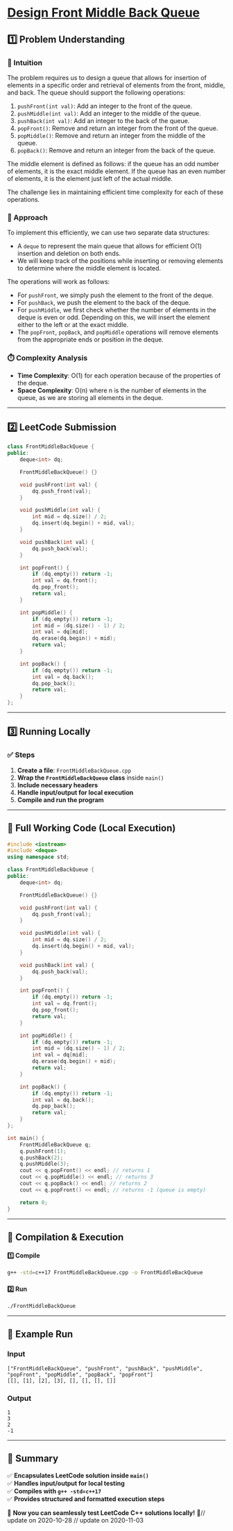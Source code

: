 # **[Design Front Middle Back Queue](https://leetcode.com/problems/design-front-middle-back-queue/description/)**  

## **1️⃣ Problem Understanding**  
### **📌 Intuition**  
The problem requires us to design a queue that allows for insertion of elements in a specific order and retrieval of elements from the front, middle, and back. The queue should support the following operations:  
1. `pushFront(int val)`: Add an integer to the front of the queue.
2. `pushMiddle(int val)`: Add an integer to the middle of the queue.
3. `pushBack(int val)`: Add an integer to the back of the queue.
4. `popFront()`: Remove and return an integer from the front of the queue.
5. `popMiddle()`: Remove and return an integer from the middle of the queue.
6. `popBack()`: Remove and return an integer from the back of the queue.

The middle element is defined as follows: if the queue has an odd number of elements, it is the exact middle element. If the queue has an even number of elements, it is the element just left of the actual middle.

The challenge lies in maintaining efficient time complexity for each of these operations.

### **🚀 Approach**  
To implement this efficiently, we can use two separate data structures:
- A `deque` to represent the main queue that allows for efficient O(1) insertion and deletion on both ends.
- We will keep track of the positions while inserting or removing elements to determine where the middle element is located.

The operations will work as follows:
- For `pushFront`, we simply push the element to the front of the deque.
- For `pushBack`, we push the element to the back of the deque.
- For `pushMiddle`, we first check whether the number of elements in the deque is even or odd. Depending on this, we will insert the element either to the left or at the exact middle.
- The `popFront`, `popBack`, and `popMiddle` operations will remove elements from the appropriate ends or position in the deque.

### **⏱️ Complexity Analysis**  
- **Time Complexity**: O(1) for each operation because of the properties of the deque.
- **Space Complexity**: O(n) where n is the number of elements in the queue, as we are storing all elements in the deque.

---  

## **2️⃣ LeetCode Submission**  
```cpp
class FrontMiddleBackQueue {
public:
    deque<int> dq;

    FrontMiddleBackQueue() {}

    void pushFront(int val) {
        dq.push_front(val);
    }

    void pushMiddle(int val) {
        int mid = dq.size() / 2;
        dq.insert(dq.begin() + mid, val);
    }

    void pushBack(int val) {
        dq.push_back(val);
    }

    int popFront() {
        if (dq.empty()) return -1;
        int val = dq.front();
        dq.pop_front();
        return val;
    }

    int popMiddle() {
        if (dq.empty()) return -1;
        int mid = (dq.size() - 1) / 2;
        int val = dq[mid];
        dq.erase(dq.begin() + mid);
        return val;
    }

    int popBack() {
        if (dq.empty()) return -1;
        int val = dq.back();
        dq.pop_back();
        return val;
    }
};
```

---  

## **3️⃣ Running Locally**  
### **✅ Steps**  
1. **Create a file**: `FrontMiddleBackQueue.cpp`  
2. **Wrap the `FrontMiddleBackQueue` class** inside `main()`  
3. **Include necessary headers**  
4. **Handle input/output for local execution**  
5. **Compile and run the program**  

---  

## **📝 Full Working Code (Local Execution)**  
```cpp
#include <iostream>
#include <deque>
using namespace std;

class FrontMiddleBackQueue {
public:
    deque<int> dq;

    FrontMiddleBackQueue() {}

    void pushFront(int val) {
        dq.push_front(val);
    }

    void pushMiddle(int val) {
        int mid = dq.size() / 2;
        dq.insert(dq.begin() + mid, val);
    }

    void pushBack(int val) {
        dq.push_back(val);
    }

    int popFront() {
        if (dq.empty()) return -1;
        int val = dq.front();
        dq.pop_front();
        return val;
    }

    int popMiddle() {
        if (dq.empty()) return -1;
        int mid = (dq.size() - 1) / 2;
        int val = dq[mid];
        dq.erase(dq.begin() + mid);
        return val;
    }

    int popBack() {
        if (dq.empty()) return -1;
        int val = dq.back();
        dq.pop_back();
        return val;
    }
};

int main() {
    FrontMiddleBackQueue q;
    q.pushFront(1);
    q.pushBack(2);
    q.pushMiddle(3);
    cout << q.popFront() << endl; // returns 1
    cout << q.popMiddle() << endl; // returns 3
    cout << q.popBack() << endl; // returns 2
    cout << q.popFront() << endl; // returns -1 (queue is empty)

    return 0;
}
```  

---  

## **🔧 Compilation & Execution**  
#### **1️⃣ Compile**  
```bash
g++ -std=c++17 FrontMiddleBackQueue.cpp -o FrontMiddleBackQueue
```  

#### **2️⃣ Run**  
```bash
./FrontMiddleBackQueue
```  

---  

## **🎯 Example Run**  
### **Input**  
```
["FrontMiddleBackQueue", "pushFront", "pushBack", "pushMiddle", "popFront", "popMiddle", "popBack", "popFront"]
[[], [1], [2], [3], [], [], [], []]
```  
### **Output**  
```
1
3
2
-1
```  

---  

## **📌 Summary**  
✅ **Encapsulates LeetCode solution inside `main()`**  
✅ **Handles input/output for local testing**  
✅ **Compiles with `g++ -std=c++17`**  
✅ **Provides structured and formatted execution steps**  

🚀 **Now you can seamlessly test LeetCode C++ solutions locally!** 🚀// update on 2020-10-28
// update on 2020-11-03
